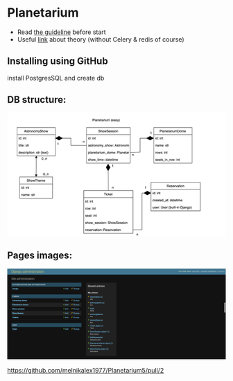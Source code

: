 # Planetarium

- Read [the guideline](https://github.com/mate-academy/py-task-guideline/blob/main/README.md) before start
- Useful [link](https://soshace.com/dockerizing-django-with-postgres-redis-and-celery/) about theory 
  (without Celery & redis of course)
## Installing using GitHub
install PostgresSQL and create db


## DB structure:
![img1.png](img1.png)
## Pages images:
![img2.png](img2.png)

https://github.com/melnikalex1977/Planetarium5/pull/2
